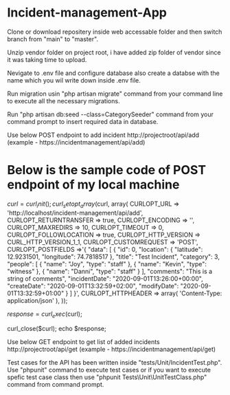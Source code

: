 # Incident-management-App
Clone or download repositery inside web accessable folder and then switch branch from "main" to "master".

Unzip vendor folder on project root, i have added zip folder of vendor since it was taking time to upload.

Nevigate to .env file and configure database also create a databse with the name which you wil write down inside .env file.

Run migration usin "php artisan migrate" command from your command line to execute all the necessary migrations.

Run "php artisan db:seed --class=CategorySeeder" command from your command prompt to insert required data in database.

Use below POST endpoint to add incident
http://projectroot/api/add (example - https://incidentmanagement/api/add)

# Below is the sample code of POST endpoint of my local machine

$curl = curl_init();
curl_setopt_array($curl, array(
  CURLOPT_URL => 'http://localhost/incident-management/api/add',
  CURLOPT_RETURNTRANSFER => true,
  CURLOPT_ENCODING => '',
  CURLOPT_MAXREDIRS => 10,
  CURLOPT_TIMEOUT => 0,
  CURLOPT_FOLLOWLOCATION => true,
  CURLOPT_HTTP_VERSION => CURL_HTTP_VERSION_1_1,
  CURLOPT_CUSTOMREQUEST => 'POST',
  CURLOPT_POSTFIELDS =>'{
    "data": [
        {
            "id": 0,
            "location": {
                "latitude": 12.9231501,
                "longitude": 74.7818517
            },
            "title": "Test Incident",
            "category": 3,
            "people": [
                {
                    "name": "Joy",
                    "type": "staff"
                },
                {
                    "name": "Kevin",
                    "type": "witness"
                },
                {
                    "name": "Danni",
                    "type": "staff"
                }
            ],
            "comments": "This is a string of comments",
            "incidentDate": "2020-09-01T13:26:00+00:00",
            "createDate": "2020-09-01T13:32:59+02:00",
            "modifyDate": "2020-09-01T13:32:59+01:00"
        }
    ]
}',
  CURLOPT_HTTPHEADER => array(
    'Content-Type: application/json'
  ),
));

$response = curl_exec($curl);

curl_close($curl);
echo $response;

Use below GET endpoint to get list of added incidents
http://projectroot/api/get (example - https://incidentmanagement/api/get)

Test cases for the API has been written inside "tests/Unit/IncidentTest.php". Use "phpunit" command to execute test cases or if you want to execute spefic test case class then use "phpunit Tests\Unit\UnitTestClass.php" command from command prompt. 


